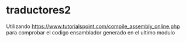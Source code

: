 # traductores2
Utilizando https://www.tutorialspoint.com/compile_assembly_online.php para comprobar el codigo ensamblador generado en el ultimo modulo

